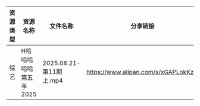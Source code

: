 | 资源类型 | 资源名称          | 文件名称                 | 分享链接                                 | 更新时间                |
| ---- | ------------- | -------------------- | ------------------------------------ | ------------------- |
| 综艺   | H哈哈哈哈哈第五季2025 | 2025.06.21-第11期上.mp4 | https://www.alipan.com/s/xGAPLokKzoj | 2025-06-21 13:04:17 |
